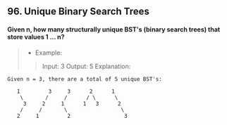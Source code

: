 ## 96. Unique Binary Search Trees
#### Given n, how many structurally unique BST's (binary search trees) that store values 1 ... n?

>* Example:
>> Input: 3
>> Output: 5
>> Explanation:
```
Given n = 3, there are a total of 5 unique BST's:

   1         3     3      2      1
    \       /     /      / \      \
     3     2     1      1   3      2
    /     /       \                 \
   2     1         2                 3
```